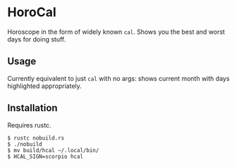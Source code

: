 # HoroCal

Horoscope in the form of widely known `cal`.
Shows you the best and worst days for doing stuff.

## Usage

Currently equivalent to just `cal` with no args: shows current month with days
highlighted appropriately.

## Installation

Requires rustc.

```console
$ rustc nobuild.rs
$ ./nobuild
$ mv build/hcal ~/.local/bin/
$ HCAL_SIGN=scorpio hcal
```

